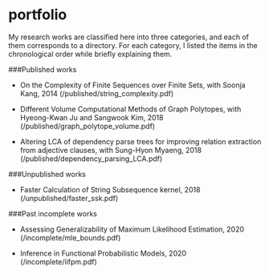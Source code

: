 # portfolio

My research works are classified here into three categories, and each of them corresponds to a directory. For each category, I listed the items in the chronological order while briefly explaining them.

###Published works
* On the Complexity of Finite Sequences over Finite Sets, with Soonja Kang, 2014 (/published/string_complexity.pdf)

* Different Volume Computational Methods of Graph Polytopes, with Hyeong-Kwan Ju and Sangwook Kim, 2018 (/published/graph_polytope_volume.pdf)


* Altering LCA of dependency parse trees for improving relation
extraction from adjective clauses, with Sung-Hyon Myaeng, 2018 (/published/dependency_parsing_LCA.pdf)

###Unpublished works

* Faster Calculation of String Subsequence kernel, 2018 (/unpublished/faster_ssk.pdf)

###Past incomplete works
* Assessing Generalizability of Maximum Likelihood Estimation, 2020 (/incomplete/mle_bounds.pdf)

* Inference in Functional Probabilistic Models, 2020 (/incomplete/iifpm.pdf)
